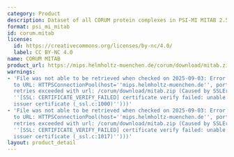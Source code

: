 ```yaml
---
category: Product
description: Dataset of all CORUM protein complexes in PSI-MI MITAB 2.5 format
format: psi_mi_mitab
id: corum.mitab
license:
  id: https://creativecommons.org/licenses/by-nc/4.0/
  label: CC BY-NC 4.0
name: CORUM MITAB
product_url: https://mips.helmholtz-muenchen.de/corum/download/mitab.zip
warnings:
- 'File was not able to be retrieved when checked on 2025-09-03: Error connecting
  to URL: HTTPSConnectionPool(host=''mips.helmholtz-muenchen.de'', port=443): Max
  retries exceeded with url: /corum/download/mitab.zip (Caused by SSLError(SSLCertVerificationError(1,
  ''[SSL: CERTIFICATE_VERIFY_FAILED] certificate verify failed: unable to get local
  issuer certificate (_ssl.c:1000)'')))'
- 'File was not able to be retrieved when checked on 2025-09-03: Error connecting
  to URL: HTTPSConnectionPool(host=''mips.helmholtz-muenchen.de'', port=443): Max
  retries exceeded with url: /corum/download/mitab.zip (Caused by SSLError(SSLCertVerificationError(1,
  ''[SSL: CERTIFICATE_VERIFY_FAILED] certificate verify failed: unable to get local
  issuer certificate (_ssl.c:1017)'')))'
layout: product_detail
---
```

